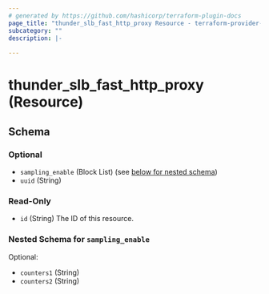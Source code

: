```yaml
---
# generated by https://github.com/hashicorp/terraform-plugin-docs
page_title: "thunder_slb_fast_http_proxy Resource - terraform-provider-thunder"
subcategory: ""
description: |-
  
---
```


# thunder_slb_fast_http_proxy (Resource)





<!-- schema generated by tfplugindocs -->
## Schema

### Optional

- `sampling_enable` (Block List) (see [below for nested schema](#nestedblock--sampling_enable))
- `uuid` (String)

### Read-Only

- `id` (String) The ID of this resource.

<a id="nestedblock--sampling_enable"></a>
### Nested Schema for `sampling_enable`

Optional:

- `counters1` (String)
- `counters2` (String)


